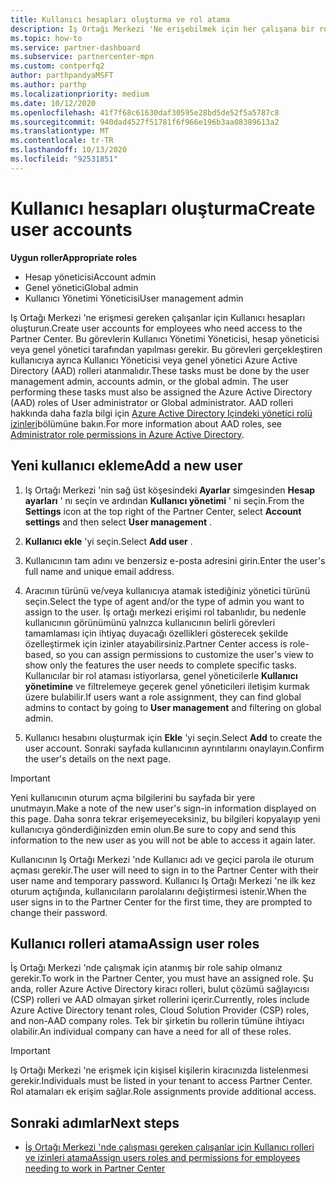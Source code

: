 ```yaml
---
title: Kullanıcı hesapları oluşturma ve rol atama
description: Iş Ortağı Merkezi 'Ne erişebilmek için her çalışana bir rol atanması gerekir. Kullanıcı hesapları oluşturma, rol atama ve izinleri ayarlama hakkında bilgi edinin.
ms.topic: how-to
ms.service: partner-dashboard
ms.subservice: partnercenter-mpn
ms.custom: contperfq2
author: parthpandyaMSFT
ms.author: parthp
ms.localizationpriority: medium
ms.date: 10/12/2020
ms.openlocfilehash: 41f7f68c61630daf30595e28bd5de52f5a5787c8
ms.sourcegitcommit: 940dad4527f51781f6f966e196b3aa08389613a2
ms.translationtype: MT
ms.contentlocale: tr-TR
ms.lasthandoff: 10/13/2020
ms.locfileid: "92531851"
---
```

# <a name="create-user-accounts"></a><span data-ttu-id="67d5c-104">Kullanıcı hesapları oluşturma</span><span class="sxs-lookup"><span data-stu-id="67d5c-104">Create user accounts</span></span>  

<span data-ttu-id="67d5c-105">**Uygun roller**</span><span class="sxs-lookup"><span data-stu-id="67d5c-105">**Appropriate roles**</span></span>

- <span data-ttu-id="67d5c-106">Hesap yöneticisi</span><span class="sxs-lookup"><span data-stu-id="67d5c-106">Account admin</span></span>
- <span data-ttu-id="67d5c-107">Genel yönetici</span><span class="sxs-lookup"><span data-stu-id="67d5c-107">Global admin</span></span>
- <span data-ttu-id="67d5c-108">Kullanıcı Yönetimi Yöneticisi</span><span class="sxs-lookup"><span data-stu-id="67d5c-108">User management admin</span></span>

<span data-ttu-id="67d5c-109">Iş Ortağı Merkezi 'ne erişmesi gereken çalışanlar için Kullanıcı hesapları oluşturun.</span><span class="sxs-lookup"><span data-stu-id="67d5c-109">Create user accounts for employees who need access to the Partner Center.</span></span> <span data-ttu-id="67d5c-110">Bu görevlerin Kullanıcı Yönetimi Yöneticisi, hesap yöneticisi veya genel yönetici tarafından yapılması gerekir. Bu görevleri gerçekleştiren kullanıcıya ayrıca Kullanıcı Yöneticisi veya genel yönetici Azure Active Directory (AAD) rolleri atanmalıdır.</span><span class="sxs-lookup"><span data-stu-id="67d5c-110">These tasks must be done by the user management admin, accounts admin, or the global admin. The user performing these tasks must also be assigned the Azure Active Directory (AAD) roles of User administrator or Global administrator.</span></span> <span data-ttu-id="67d5c-111">AAD rolleri hakkında daha fazla bilgi için [Azure Active Directory Içindeki yönetici rolü izinleri](/azure/active-directory/users-groups-roles/directory-assign-admin-roles)bölümüne bakın.</span><span class="sxs-lookup"><span data-stu-id="67d5c-111">For more information about AAD roles, see [Administrator role permissions in Azure Active Directory](/azure/active-directory/users-groups-roles/directory-assign-admin-roles).</span></span>

## <a name="add-a-new-user"></a><span data-ttu-id="67d5c-112">Yeni kullanıcı ekleme</span><span class="sxs-lookup"><span data-stu-id="67d5c-112">Add a new user</span></span>

1. <span data-ttu-id="67d5c-113">Iş Ortağı Merkezi 'nin sağ üst köşesindeki **Ayarlar** simgesinden **Hesap ayarları** ' nı seçin ve ardından **Kullanıcı yönetimi** ' ni seçin.</span><span class="sxs-lookup"><span data-stu-id="67d5c-113">From the **Settings** icon at the top right of the Partner Center, select **Account settings** and then select **User management** .</span></span>

2. <span data-ttu-id="67d5c-114">**Kullanıcı ekle** 'yi seçin.</span><span class="sxs-lookup"><span data-stu-id="67d5c-114">Select **Add user** .</span></span>

3. <span data-ttu-id="67d5c-115">Kullanıcının tam adını ve benzersiz e-posta adresini girin.</span><span class="sxs-lookup"><span data-stu-id="67d5c-115">Enter the user's full name and unique email address.</span></span>

4. <span data-ttu-id="67d5c-116">Aracının türünü ve/veya kullanıcıya atamak istediğiniz yönetici türünü seçin.</span><span class="sxs-lookup"><span data-stu-id="67d5c-116">Select the type of agent and/or the type of admin you want to assign to the user.</span></span> <span data-ttu-id="67d5c-117">İş ortağı merkezi erişimi rol tabanlıdır, bu nedenle kullanıcının görünümünü yalnızca kullanıcının belirli görevleri tamamlaması için ihtiyaç duyacağı özellikleri gösterecek şekilde özelleştirmek için izinler atayabilirsiniz.</span><span class="sxs-lookup"><span data-stu-id="67d5c-117">Partner Center access is role-based, so you can assign permissions to customize the user's view to show only the features the user needs to complete specific tasks.</span></span>  <span data-ttu-id="67d5c-118">Kullanıcılar bir rol ataması istiyorlarsa, genel yöneticilerle **Kullanıcı yönetimine** ve filtrelemeye geçerek genel yöneticileri iletişim kurmak üzere bulabilir.</span><span class="sxs-lookup"><span data-stu-id="67d5c-118">If users want a role assignment, they can find global admins to contact by going to **User management** and filtering on global admin.</span></span>

5. <span data-ttu-id="67d5c-119">Kullanıcı hesabını oluşturmak için **Ekle** 'yi seçin.</span><span class="sxs-lookup"><span data-stu-id="67d5c-119">Select **Add** to create the user account.</span></span> <span data-ttu-id="67d5c-120">Sonraki sayfada kullanıcının ayrıntılarını onaylayın.</span><span class="sxs-lookup"><span data-stu-id="67d5c-120">Confirm the user's details on the next page.</span></span>

> [!IMPORTANT]  
> <span data-ttu-id="67d5c-121">Yeni kullanıcının oturum açma bilgilerini bu sayfada bir yere unutmayın.</span><span class="sxs-lookup"><span data-stu-id="67d5c-121">Make a note of the new user's sign-in information displayed on this page.</span></span> <span data-ttu-id="67d5c-122">Daha sonra tekrar erişemeyeceksiniz, bu bilgileri kopyalayıp yeni kullanıcıya gönderdiğinizden emin olun.</span><span class="sxs-lookup"><span data-stu-id="67d5c-122">Be sure to copy and send this information to the new user as you will not be able to access it again later.</span></span> 

<span data-ttu-id="67d5c-123">Kullanıcının Iş Ortağı Merkezi 'nde Kullanıcı adı ve geçici parola ile oturum açması gerekir.</span><span class="sxs-lookup"><span data-stu-id="67d5c-123">The user will need to sign in to the Partner Center with their user name and temporary password.</span></span> <span data-ttu-id="67d5c-124">Kullanıcı Iş Ortağı Merkezi 'ne ilk kez oturum açtığında, kullanıcıların parolalarını değiştirmesi istenir.</span><span class="sxs-lookup"><span data-stu-id="67d5c-124">When the user signs in to the Partner Center for the first time, they are prompted to change their password.</span></span>

## <a name="assign-user-roles"></a><span data-ttu-id="67d5c-125">Kullanıcı rolleri atama</span><span class="sxs-lookup"><span data-stu-id="67d5c-125">Assign user roles</span></span>

<span data-ttu-id="67d5c-126">İş Ortağı Merkezi 'nde çalışmak için atanmış bir role sahip olmanız gerekir.</span><span class="sxs-lookup"><span data-stu-id="67d5c-126">To work in the Partner Center, you must have an assigned role.</span></span>  <span data-ttu-id="67d5c-127">Şu anda, roller Azure Active Directory kiracı rolleri, bulut çözümü sağlayıcısı (CSP) rolleri ve AAD olmayan şirket rollerini içerir.</span><span class="sxs-lookup"><span data-stu-id="67d5c-127">Currently, roles include Azure Active Directory tenant roles, Cloud Solution Provider (CSP) roles, and non-AAD company roles.</span></span> <span data-ttu-id="67d5c-128">Tek bir şirketin bu rollerin tümüne ihtiyacı olabilir.</span><span class="sxs-lookup"><span data-stu-id="67d5c-128">An individual company can have a need for all of these roles.</span></span>

>[!Important]
><span data-ttu-id="67d5c-129">Iş Ortağı Merkezi 'ne erişmek için kişisel kişilerin kiracınızda listelenmesi gerekir.</span><span class="sxs-lookup"><span data-stu-id="67d5c-129">Individuals must be listed in your tenant to access Partner Center.</span></span> <span data-ttu-id="67d5c-130">Rol atamaları ek erişim sağlar.</span><span class="sxs-lookup"><span data-stu-id="67d5c-130">Role assignments provide additional access.</span></span>

## <a name="next-steps"></a><span data-ttu-id="67d5c-131">Sonraki adımlar</span><span class="sxs-lookup"><span data-stu-id="67d5c-131">Next steps</span></span>

- [<span data-ttu-id="67d5c-132">İş Ortağı Merkezi 'nde çalışması gereken çalışanlar için Kullanıcı rolleri ve izinleri atama</span><span class="sxs-lookup"><span data-stu-id="67d5c-132">Assign users roles and permissions for employees needing to work in Partner Center</span></span>](permissions-overview.md)
